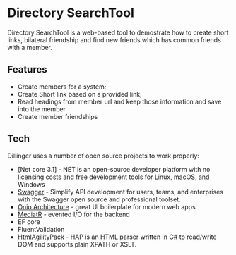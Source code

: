 # Directory SearchTool
 
Directory SearchTool is a web-based tool to demostrate how to create short links, bilateral friendship and find new friends which has common friends with a member.

## Features

- Create members for a system;
- Create Short link based on a provided link; 
- Read headings from member url and keep those information and save into the member  
- Create member friendships


## Tech

Dillinger uses a number of open source projects to work properly:

- [Net core 3.1] - NET is an open-source developer platform with no licensing costs and free development tools for Linux, macOS, and Windows
- [Swagger] - Simplify API development for users, teams, and enterprises with the Swagger open source and professional toolset.
- [Onio Architecture] - great UI boilerplate for modern web apps
- [MediatR] - evented I/O for the backend
- EF core
- FluentValidation
- [HtmlAgilityPack] - HAP is an HTML parser written in C# to read/write DOM and supports plain XPATH or XSLT.
 

[//]: # (These are reference links used in the body of this note and get stripped out when the markdown processor does its job. There is no need to format nicely because it shouldn't be seen. Thanks SO - http://stackoverflow.com/questions/4823468/store-comments-in-markdown-syntax)

   [Onio Architecture]: <https://dev.to/barrymcauley/onion-architecture-3fgl>
   [MediatR]: <https://codeopinion.com/why-use-mediatr-3-reasons-why-and-1-reason-not/>
   [Swagger]: <https://swagger.io/> 
   [HtmlAgilityPack]: <https://html-agility-pack.net/>
